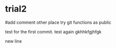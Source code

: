 # trial2
#add comment other place
try git functions as public

test for the first commit.
test again
gkhhkfgjhfgk

new line

